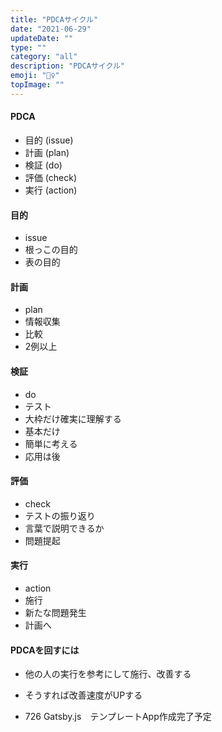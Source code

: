```yaml
---
title: "PDCAサイクル"
date: "2021-06-29"
updateDate: ""
type: ""
category: "all"
description: "PDCAサイクル"
emoji: "🏃‍♀️"
topImage: ""
---
```


#### PDCA

- 目的 (issue)
- 計画 (plan)
- 検証 (do)
- 評価 (check)
- 実行 (action)

#### 目的
- issue
- 根っこの目的
- 表の目的

#### 計画
- plan
- 情報収集
- 比較 
- 2例以上

#### 検証
- do
- テスト
- 大枠だけ確実に理解する　　
- 基本だけ　
- 簡単に考える
- 応用は後

#### 評価
- check
- テストの振り返り
- 言葉で説明できるか
- 問題提起

#### 実行
- action
- 施行
- 新たな問題発生
- 計画へ

#### PDCAを回すには
- 他の人の実行を参考にして施行、改善する
- そうすれば改善速度がUPする

- 726
Gatsby.js　テンプレートApp作成完了予定
